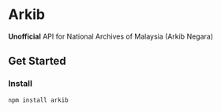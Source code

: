 # Arkib

**Unofficial** API for National Archives of Malaysia (Arkib Negara)

## Get Started

### Install

`npm install arkib`